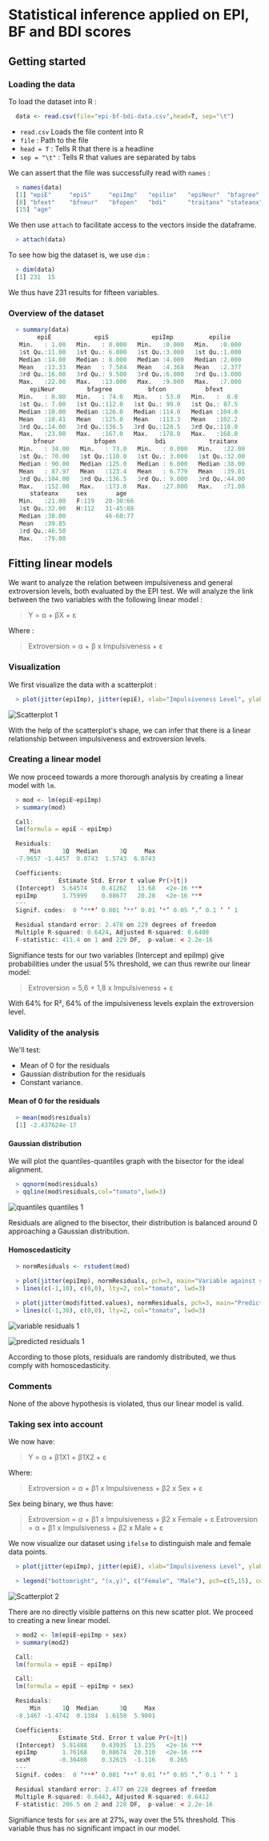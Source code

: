 # Statistical inference applied on EPI, BF and BDI scores

## Getting started

### Loading the data

To load the dataset into R :

```r
  data <- read.csv(file="epi-bf-bdi-data.csv",head=T, sep="\t")
```

- `read.csv` Loads the file content into R
- `file` : Path to the file
- `head = T` : Tells R that there is a headline
- `sep = "\t"` : Tells R that values are separated by tabs

We can assert that the file was successfully read with `names` :

```r
  > names(data)
  [1] "epiE"     "epiS"     "epiImp"   "epilie"   "epiNeur"  "bfagree"  "bfcon"
  [8] "bfext"    "bfneur"   "bfopen"   "bdi"      "traitanx" "stateanx" "sex"
  [15] "age"
```

We then use `attach` to facilitate access to the vectors inside the dataframe.

```r
  > attach(data)
```

To see how big the dataset is, we use `dim` :

```r
  > dim(data)
  [1] 231  15
```

We thus have 231 results for fifteen variables.

### Overview of the dataset

```r
  > summary(data)
        epiE            epiS            epiImp          epilie     
   Min.   : 1.00   Min.   : 0.000   Min.   :0.000   Min.   :0.000  
   1st Qu.:11.00   1st Qu.: 6.000   1st Qu.:3.000   1st Qu.:1.000  
   Median :14.00   Median : 8.000   Median :4.000   Median :2.000  
   Mean   :13.33   Mean   : 7.584   Mean   :4.368   Mean   :2.377  
   3rd Qu.:16.00   3rd Qu.: 9.500   3rd Qu.:6.000   3rd Qu.:3.000  
   Max.   :22.00   Max.   :13.000   Max.   :9.000   Max.   :7.000  
      epiNeur         bfagree          bfcon           bfext      
   Min.   : 0.00   Min.   : 74.0   Min.   : 53.0   Min.   :  8.0  
   1st Qu.: 7.00   1st Qu.:112.0   1st Qu.: 99.0   1st Qu.: 87.5  
   Median :10.00   Median :126.0   Median :114.0   Median :104.0  
   Mean   :10.41   Mean   :125.0   Mean   :113.3   Mean   :102.2  
   3rd Qu.:14.00   3rd Qu.:136.5   3rd Qu.:128.5   3rd Qu.:118.0  
   Max.   :23.00   Max.   :167.0   Max.   :178.0   Max.   :168.0  
       bfneur           bfopen           bdi            traitanx    
   Min.   : 34.00   Min.   : 73.0   Min.   : 0.000   Min.   :22.00  
   1st Qu.: 70.00   1st Qu.:110.0   1st Qu.: 3.000   1st Qu.:32.00  
   Median : 90.00   Median :125.0   Median : 6.000   Median :38.00  
   Mean   : 87.97   Mean   :123.4   Mean   : 6.779   Mean   :39.01  
   3rd Qu.:104.00   3rd Qu.:136.5   3rd Qu.: 9.000   3rd Qu.:44.00  
   Max.   :152.00   Max.   :173.0   Max.   :27.000   Max.   :71.00  
      stateanx     sex        age    
   Min.   :21.00   F:119   20-30:66  
   1st Qu.:32.00   H:112   31-45:88  
   Median :38.00           46-60:77  
   Mean   :39.85                     
   3rd Qu.:46.50                     
   Max.   :79.00 
```

## Fitting linear models

We want to analyze the relation between impulsiveness and general extroversion levels, both evaluated by the EPI test. We will analyze the link between the two variables with the following linear model :

> Y = α + βX + ε

Where :

> Extroversion = α + β x Impulsiveness + ε

### Visualization

We first visualize the data with a scatterplot :

```r
  > plot(jitter(epiImp), jitter(epiE), xlab="Impulsiveness Level", ylab="General Extroversion Level", pch=3)
```

![Scatterplot 1](scatterplot-1.png)

With the help of the scatterplot's shape, we can infer that there is a linear relationship between impulsiveness and extroversion levels.

### Creating a linear model

We now proceed towards a more thorough analysis by creating a linear model with `lm`.

```r
  > mod <- lm(epiE~epiImp)
  > summary(mod)

  Call:
  lm(formula = epiE ~ epiImp)

  Residuals:
      Min      1Q  Median      3Q     Max 
  -7.9657 -1.4457  0.0743  1.5743  6.0743 

  Coefficients:
              Estimate Std. Error t value Pr(>|t|)    
  (Intercept)  5.64574    0.41262   13.68   <2e-16 ***
  epiImp       1.75999    0.08677   20.28   <2e-16 ***
  ---
  Signif. codes:  0 ‘***’ 0.001 ‘**’ 0.01 ‘*’ 0.05 ‘.’ 0.1 ‘ ’ 1 

  Residual standard error: 2.478 on 229 degrees of freedom
  Multiple R-squared: 0.6424, Adjusted R-squared: 0.6408 
  F-statistic: 411.4 on 1 and 229 DF,  p-value: < 2.2e-16 
```

Signifiance tests for our two variables (Intercept and epiImp) give probabilities under the usual 5% threshold, we can thus rewrite our linear model:

> Extroversion = 5,6 + 1,8 x Impulsiveness + ε

With 64% for R², 64% of the impulsiveness levels explain the extroversion level.

### Validity of the analysis

We'll test:

- Mean of 0 for the residuals
- Gaussian distribution for the residuals
- Constant variance.

#### Mean of 0 for the residuals

```r
  > mean(mod$residuals)
  [1] -2.437624e-17
```

####  Gaussian distribution

We will plot the quantiles-quantiles graph with the bisector for the ideal alignment.

```r
  > qqnorm(mod$residuals)
  > qqline(mod$residuals,col="tomato",lwd=3)
```

![quantiles quantiles 1](quantiles-quantiles-1.png)

Residuals are aligned to the bisector, their distribution is balanced around 0 approaching a Gaussian distribution.


#### Homoscedasticity

```r
  > normResiduals <- rstudent(mod)

  > plot(jitter(epiImp), normResiduals, pch=3, main="Variable against studentized residuals", xlab="Impulsiveness level", ylab="Residuals")  
  > lines(c(-1,10), c(0,0), lty=2, col="tomato", lwd=3)  

  > plot(jitter(mod$fitted.values), normResiduals, pch=3, main="Predicted values against studentized residuals", xlab="Predicted values", ylab="Residuals")  
  > lines(c(-1,30), c(0,0), lty=2, col="tomato", lwd=3)  
```

![variable residuals 1](variable-residuals-1.png)

![predicted residuals 1](predicted-residuals-1.png)

According to those plots, residuals are randomly distributed, we thus comply with homoscedasticity.

### Comments

None of the above hypothesis is violated, thus our linear model is valid.

### Taking sex into account

We now have:

> Y = α + β1X1 + β1X2 + ε

Where:

> Extroversion = α + β1 x Impulsiveness + β2 x Sex + ε

Sex being binary, we thus have:

> Extroversion = α + β1 x Impulsiveness + β2 x Female + ε
> Extroversion = α + β1 x Impulsiveness + β2 x Male + ε

We now visualize our dataset using `ifelse` to distinguish male and female data points.

```r
  > plot(jitter(epiImp), jitter(epiE), xlab="Impulsiveness Level", ylab="General Extroversion Level", , pch=ifelse(sex=="F",5,15), col=ifelse(sex=="F","red", "blue"))

  > legend("bottomright", "(x,y)", c("Female", "Male"), pch=c(5,15), col=c("red", "blue"))
```

![Scatterplot 2](scatterplot-2.png)

There are no directly visible patterns on this new scatter plot. We proceed to creating a new linear model.

```r
  > mod2 <- lm(epiE~epiImp + sex)
  > summary(mod2)

  Call:
  lm(formula = epiE ~ epiImp)

  Call:
  lm(formula = epiE ~ epiImp + sex)

  Residuals:
      Min      1Q  Median      3Q     Max 
  -8.1467 -1.4742  0.1384  1.6150  5.9001 

  Coefficients:
              Estimate Std. Error t value Pr(>|t|)    
  (Intercept)  5.81488    0.43935  13.235   <2e-16 ***
  epiImp       1.76168    0.08674  20.310   <2e-16 ***
  sexM        -0.36408    0.32615  -1.116    0.265    
  ---
  Signif. codes:  0 ‘***’ 0.001 ‘**’ 0.01 ‘*’ 0.05 ‘.’ 0.1 ‘ ’ 1 

  Residual standard error: 2.477 on 228 degrees of freedom
  Multiple R-squared: 0.6443, Adjusted R-squared: 0.6412 
  F-statistic: 206.5 on 2 and 228 DF,  p-value: < 2.2e-16 
```

Signifiance tests for `sex` are at 27%, way over the 5% threshold. This variable thus has no significant impact in our model.
